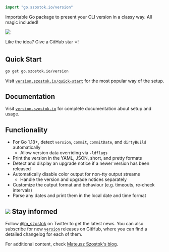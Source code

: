 ```go
import "go.szostok.io/version"
```

Importable Go package to present your CLI version in a classy way. All magic included!

![](docs/assets/preview.gif)

Like the idea? Give a GitHub star ⭐!

## Quick Start

```bash
go get go.szostok.io/version
```

Visit [`version.szostok.io/quick-start`](https://version.szostok.io/quick-start) for the most popular way of the setup.

## Documentation

<!--- Curious why? See the [blogpost about displaying the CLI version](). --->

Visit [`version.szostok.io`](https://version.szostok.io) for complete documentation about setup and usage.

## Functionality

- For Go 1.18+, detect `version`, `commit`, `commitDate`, and `dirtyBuild` automatically
  - Allow version data overriding via `-ldflags`
- Print the version in the YAML, JSON, short, and pretty formats
- Detect and display an upgrade notice if a newer version has been released
- Automatically disable color output for non-tty output streams
  - Handle the version and upgrade notices separately
- Customize the output format and behaviour (e.g. timeouts, re-check intervals)
- Parse any dates and print them in the local date and time format
<!--- - Autodiscover installation method --->
<!--- - All provided functionality is fully tested to ensure no regression --->

## <img src="./docs/assets/bell-icon.png" /> Stay informed

Follow [@m_szostok](https://twitter.com/m_szostok) on Twitter to get the latest news. You can also subscribe for new [`version`](https://github.com/mszostok/version/releases) releases on GitHub, where you can find a detailed changelog for each of them.

For additional content, check [Mateusz Szostok's blog](https://szostok.io).
